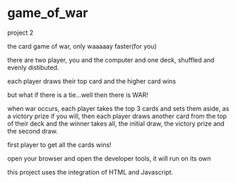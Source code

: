 # game_of_war
project 2

the card game of war, only waaaaay faster(for you)

there are two player, you and the computer and one deck, shuffled and evenly distibuted.

each player draws their top card and the higher card wins

but what if there is a tie...well then there is WAR!

when war occurs, each player takes the top 3 cards and sets them aside, as a victory prize if you will, then each player draws another card from the top of their deck and the winner takes all, the initial draw, the victory prize and the second draw.

first player to get all the cards wins! 

open your browser and open the developer tools, it will run on its own

this project uses the integration of HTML and Javascript.